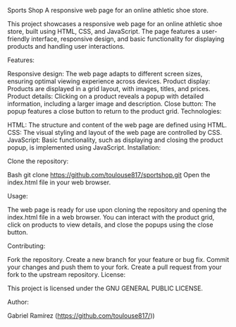 Sports Shop A responsive web page for an online athletic shoe store.

This project showcases a responsive web page for an online athletic shoe store, built using HTML, CSS, and JavaScript. The page features a user-friendly interface, responsive design, and basic functionality for displaying products and handling user interactions.

Features:

Responsive design: The web page adapts to different screen sizes, ensuring optimal viewing experience across devices. Product display: Products are displayed in a grid layout, with images, titles, and prices. Product details: Clicking on a product reveals a popup with detailed information, including a larger image and description. Close button: The popup features a close button to return to the product grid. Technologies:

HTML: The structure and content of the web page are defined using HTML. CSS: The visual styling and layout of the web page are controlled by CSS. JavaScript: Basic functionality, such as displaying and closing the product popup, is implemented using JavaScript. Installation:

Clone the repository:

Bash git clone https://github.com/toulouse817/sportshop.git Open the index.html file in your web browser.

Usage:

The web page is ready for use upon cloning the repository and opening the index.html file in a web browser. You can interact with the product grid, click on products to view details, and close the popups using the close button.

Contributing:

Fork the repository. Create a new branch for your feature or bug fix. Commit your changes and push them to your fork. Create a pull request from your fork to the upstream repository. License:

This project is licensed under the GNU GENERAL PUBLIC LICENSE.

Author:

Gabriel Ramírez (https://github.com/toulouse817/))
